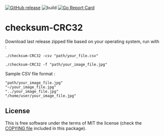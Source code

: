 [![GitHub release](https://img.shields.io/github/release/oprekable/checksum-CRC32.svg)](https://github.com/oprekable/checksum-CRC32/releases/latest) ![build](https://github.com/oprekable/checksum-CRC32/workflows/build/badge.svg?branch=master) [![Go Report Card](https://goreportcard.com/badge/github.com/oprekable/checksum-CRC32?style=flat-square)](https://goreportcard.com/report/github.com/oprekable/checksum-CRC32)

# checksum-CRC32

Download last release zipped file based on your operating system, run with :

```
./checksum-CRC32 -csv "path/your_file.csv"
```

```
./checksum-CRC32 -f "path/your_image_file.jpg"
```

Sample CSV file format :

```
"path/your_image_file.jpg"
"~/your_image_file.jpg"
"../your_image_file.jpg"
"/home/user/your_image_file.jpg"
```


License
-------

This is free software under the terms of MIT the license (check the
[COPYING file](/COPYING) included in this package).
